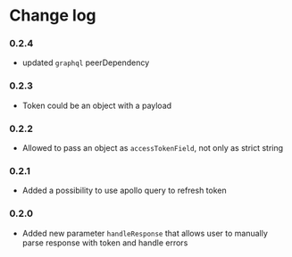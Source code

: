 # Change log

### 0.2.4
- updated `graphql` peerDependency

### 0.2.3
- Token could be an object with a payload

### 0.2.2
- Allowed to pass an object as `accessTokenField`, not only as strict string

### 0.2.1
- Added a possibility to use apollo query to refresh token

### 0.2.0
- Added new parameter `handleResponse` that allows user to manually parse response with token and handle errors
